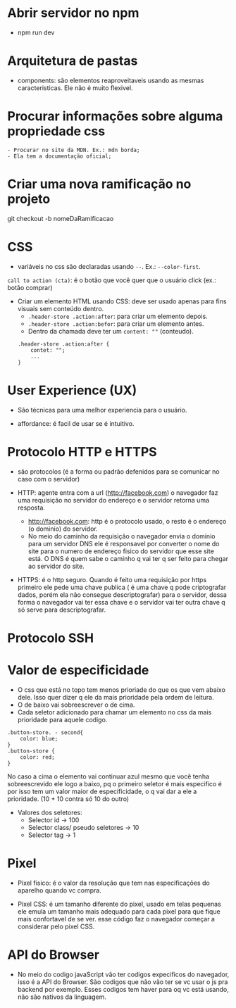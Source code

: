 # Abrir servidor no npm
- npm run dev

# Arquitetura de pastas
- components: são elementos reaproveitaveis usando as mesmas caracteristicas. Ele não é muito flexivel. 

# Procurar informações sobre alguma propriedade css
    - Procurar no site da MDN. Ex.: mdn borda;
    - Ela tem a documentação oficial;

# Criar uma nova ramificação no projeto
git checkout -b nomeDaRamificacao

# CSS

- variáveis no css são declaradas usando `--`. Ex.: `--color-first`.

`call to action (cta)`: é o botão que você quer que o usuário click (ex.: botão comprar)

- Criar um elemento HTML usando CSS: deve ser usado apenas para fins visuais sem conteúdo dentro.
    - `.header-store .action:after`: para criar um elemento depois.
    - `.header-store .action:befor`: para criar um elemento antes.
    - Dentro da chamada deve ter um `content: ""` (conteudo).
    ```
    .header-store .action:after {
        contet: "";
        ...
    }
    ```

# User Experience (UX)
- São técnicas para uma melhor experiencia para o usuário.

- affordance: é facil de usar se é intuitivo.

# Protocolo HTTP e HTTPS
- são protocolos (é a forma ou padrão defenidos para se comunicar no caso com o servidor)
- HTTP: agente entra com a url (http://facebook.com) o navegador faz uma requisição no servidor do endereço e o servidor retorna uma resposta.
    - http://facebook.com: http é o protocolo usado, o resto é o endereço (o dominio) do servidor.
    - No meio do caminho da requisição o navegador envia o dominio para um servidor DNS ele é responsavel por converter o nome do site para o numero de endereço fisico do servidor que esse site está. O DNS é quem sabe o caminho q vai ter q ser feito para chegar ao servidor do site.

- HTTPS: é o http seguro. Quando é feito uma requisição por https primeiro ele pede uma chave publica ( é uma chave q pode criptografar dados, porém ela não consegue descriptografar) para o servidor, dessa forma o navegador vai ter essa chave e o servidor vai ter outra chave q só serve para descriptografar.

# Protocolo SSH


# Valor de especificidade

- O css que está no topo tem menos prioriade do que os que vem abaixo dele. Isso quer dizer q ele da mais prioridade pela ordem de leitura.
- O de baixo vai sobreescrever o de cima.
- Cada seletor adicionado para chamar um elemento no css da mais prioridade para aquele codigo. 
```
.button-store. - second{
    color: blue;
}
.button-store {
    color: red;
}
```
No caso a cima o elemento vai continuar azul mesmo que você tenha sobreescrevido ele logo a baixo, pq o primeiro seletor é mais especifico é por isso tem um valor maior de especificidade, o q vai dar a ele a prioridade. (10 + 10 contra só 10 do outro)

- Valores dos seletores:
    - Selector id -> 100
    - Selector class/ pseudo seletores -> 10
    - Selector tag -> 1

# Pixel

- Pixel fisico: é o valor da resolução que tem nas especificações do aparelho quando vc compra.

- Pixel CSS: é um tamanho diferente do pixel, usado em telas pequenas ele emula um tamanho mais adequado para cada pixel para que fique mais confortavel de se ver.
<meta name="viewpor" content="width=device-width" /> esse código faz o navegador começar a considerar pelo pixel CSS.

# API do Browser
- No meio do codigo javaScript vão ter codigos expecificos do navegador, isso é a API do Browser. São codigos que não vão ter se vc usar o js pra backend por exemplo. Esses codigos tem haver para oq vc está usando, não são nativos da linguagem.